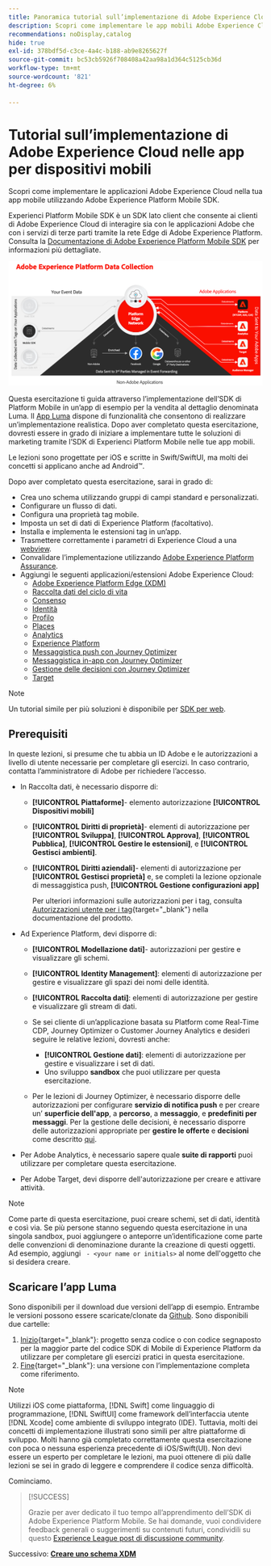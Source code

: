 ```yaml
---
title: Panoramica tutorial sull’implementazione di Adobe Experience Cloud nelle app per dispositivi mobili
description: Scopri come implementare le app mobili Adobe Experience Cloud. Questa esercitazione ti guida attraverso un’implementazione di applicazioni Experience Cloud in un’app Swift di esempio.
recommendations: noDisplay,catalog
hide: true
exl-id: 378bdf5d-c3ce-4a4c-b188-ab9e8265627f
source-git-commit: bc53cb5926f708408a42aa98a1d364c5125cb36d
workflow-type: tm+mt
source-wordcount: '821'
ht-degree: 6%

---
```


# Tutorial sull’implementazione di Adobe Experience Cloud nelle app per dispositivi mobili

Scopri come implementare le applicazioni Adobe Experience Cloud nella tua app mobile utilizzando Adobe Experience Platform Mobile SDK.

Experienci Platform Mobile SDK è un SDK lato client che consente ai clienti di Adobe Experience Cloud di interagire sia con le applicazioni Adobe che con i servizi di terze parti tramite la rete Edge di Adobe Experience Platform. Consulta la [Documentazione di Adobe Experience Platform Mobile SDK](https://developer.adobe.com/client-sdks/home/) per informazioni più dettagliate.

![Architettura](assets/architecture.png)


Questa esercitazione ti guida attraverso l’implementazione dell’SDK di Platform Mobile in un’app di esempio per la vendita al dettaglio denominata Luma. Il [App Luma](https://github.com/Adobe-Marketing-Cloud/Luma-iOS-Mobile-App) dispone di funzionalità che consentono di realizzare un’implementazione realistica. Dopo aver completato questa esercitazione, dovresti essere in grado di iniziare a implementare tutte le soluzioni di marketing tramite l’SDK di Experienci Platform Mobile nelle tue app mobili.

Le lezioni sono progettate per iOS e scritte in Swift/SwiftUI, ma molti dei concetti si applicano anche ad Android™.

Dopo aver completato questa esercitazione, sarai in grado di:

* Crea uno schema utilizzando gruppi di campi standard e personalizzati.
* Configurare un flusso di dati.
* Configura una proprietà tag mobile.
* Imposta un set di dati di Experience Platform (facoltativo).
* Installa e implementa le estensioni tag in un’app.
* Trasmettere correttamente i parametri di Experience Cloud a una [webview](web-views.md).
* Convalidare l’implementazione utilizzando [Adobe Experience Platform Assurance](assurance.md).
* Aggiungi le seguenti applicazioni/estensioni Adobe Experience Cloud:
   * [Adobe Experience Platform Edge (XDM)](events.md)
   * [Raccolta dati del ciclo di vita](lifecycle-data.md)
   * [Consenso](consent.md)
   * [Identità](identity.md)
   * [Profilo](profile.md)
   * [Places](places.md)
   * [Analytics](analytics.md)
   * [Experience Platform](platform.md)
   * [Messaggistica push con Journey Optimizer](journey-optimizer-push.md)
   * [Messaggistica in-app con Journey Optimizer](journey-optimizer-inapp.md)
   * [Gestione delle decisioni con Journey Optimizer](journey-optimizer-offers.md)
   * [Target](target.md)


>[!NOTE]
>
>Un tutorial simile per più soluzioni è disponibile per [SDK per web](../tutorial-web-sdk/overview.md).

## Prerequisiti

In queste lezioni, si presume che tu abbia un ID Adobe e le autorizzazioni a livello di utente necessarie per completare gli esercizi. In caso contrario, contatta l’amministratore di Adobe per richiedere l’accesso.

* In Raccolta dati, è necessario disporre di:
   * **[!UICONTROL Piattaforme]**- elemento autorizzazione **[!UICONTROL Dispositivi mobili]**
   * **[!UICONTROL Diritti di proprietà]**- elementi di autorizzazione per **[!UICONTROL Sviluppa]**, **[!UICONTROL Approva]**, **[!UICONTROL Pubblica]**, **[!UICONTROL Gestire le estensioni]**, e **[!UICONTROL Gestisci ambienti]**.
   * **[!UICONTROL Diritti aziendali]**- elementi di autorizzazione per **[!UICONTROL Gestisci proprietà]** e, se completi la lezione opzionale di messaggistica push, **[!UICONTROL Gestione configurazioni app]**

     Per ulteriori informazioni sulle autorizzazioni per i tag, consulta [Autorizzazioni utente per i tag](https://experienceleague.adobe.com/docs/experience-platform/tags/admin/user-permissions.html?lang=it){target="_blank"} nella documentazione del prodotto.
* Ad Experience Platform, devi disporre di:
   * **[!UICONTROL Modellazione dati]**- autorizzazioni per gestire e visualizzare gli schemi.
   * **[!UICONTROL Identity Management]**: elementi di autorizzazione per gestire e visualizzare gli spazi dei nomi delle identità.
   * **[!UICONTROL Raccolta dati]**: elementi di autorizzazione per gestire e visualizzare gli stream di dati.

   * Se sei cliente di un’applicazione basata su Platform come Real-Time CDP, Journey Optimizer o Customer Journey Analytics e desideri seguire le relative lezioni, dovresti anche:
      * **[!UICONTROL Gestione dati]**: elementi di autorizzazione per gestire e visualizzare i set di dati.
      * Uno sviluppo **sandbox** che puoi utilizzare per questa esercitazione.

   * Per le lezioni di Journey Optimizer, è necessario disporre delle autorizzazioni per configurare **servizio di notifica push** e per creare un’ **superficie dell&#39;app**, a **percorso**, a **messaggio**, e **predefiniti per messaggi**. Per la gestione delle decisioni, è necessario disporre delle autorizzazioni appropriate per **gestire le offerte** e **decisioni** come descritto [qui](https://experienceleague.adobe.com/docs/journey-optimizer/using/access-control/privacy/high-low-permissions.html?lang=en#decisions-permissions).

* Per Adobe Analytics, è necessario sapere quale **suite di rapporti** puoi utilizzare per completare questa esercitazione.

* Per Adobe Target, devi disporre dell&#39;autorizzazione per creare e attivare attività.


>[!NOTE]
>
>Come parte di questa esercitazione, puoi creare schemi, set di dati, identità e così via. Se più persone stanno seguendo questa esercitazione in una singola sandbox, puoi aggiungere o anteporre un’identificazione come parte delle convenzioni di denominazione durante la creazione di questi oggetti. Ad esempio, aggiungi ` - <your name or initials>` al nome dell&#39;oggetto che si desidera creare.


## Scaricare l’app Luma

Sono disponibili per il download due versioni dell’app di esempio. Entrambe le versioni possono essere scaricate/clonate da [Github](https://github.com/Adobe-Marketing-Cloud/Luma-iOS-Mobile-App). Sono disponibili due cartelle:


1. [Inizio](https://github.com/Adobe-Marketing-Cloud/Luma-iOS-Mobile-App){target="_blank"}: progetto senza codice o con codice segnaposto per la maggior parte del codice SDK di Mobile di Experience Platform da utilizzare per completare gli esercizi pratici in questa esercitazione.
1. [Fine](https://github.com/Adobe-Marketing-Cloud/Luma-iOS-Mobile-App){target="_blank"}: una versione con l’implementazione completa come riferimento.


>[!NOTE]
>
>Utilizzi iOS come piattaforma, [!DNL Swift] come linguaggio di programmazione, [!DNL SwiftUI] come framework dell’interfaccia utente [!DNL Xcode] come ambiente di sviluppo integrato (IDE). Tuttavia, molti dei concetti di implementazione illustrati sono simili per altre piattaforme di sviluppo. Molti hanno già completato correttamente questa esercitazione con poca o nessuna esperienza precedente di iOS/Swift(UI). Non devi essere un esperto per completare le lezioni, ma puoi ottenere di più dalle lezioni se sei in grado di leggere e comprendere il codice senza difficoltà.


Cominciamo.

>[!SUCCESS]
>
>Grazie per aver dedicato il tuo tempo all’apprendimento dell’SDK di Adobe Experience Platform Mobile. Se hai domande, vuoi condividere feedback generali o suggerimenti su contenuti futuri, condividili su questo [Experience League post di discussione community](https://experienceleaguecommunities.adobe.com/t5/adobe-experience-platform-data/tutorial-discussion-implement-adobe-experience-cloud-in-mobile/td-p/443796).

Successivo: **[Creare uno schema XDM](create-schema.md)**
